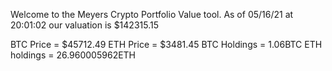 Welcome to the Meyers Crypto Portfolio Value tool. 
As of 05/16/21 at 20:01:02 our valuation is $142315.15 

BTC Price = $45712.49
 ETH Price = $3481.45
BTC Holdings = 1.06BTC
 ETH holdings = 26.960005962ETH 
